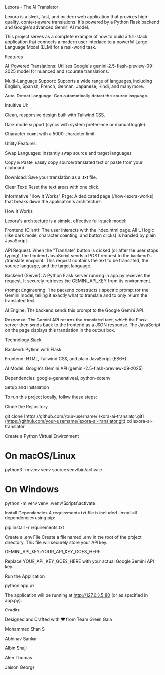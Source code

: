 Lexora - The AI Translator

Lexora is a sleek, fast, and modern web application that provides high-quality, context-aware translations. It's powered by a Python Flask backend and Google's advanced Gemini AI model.

This project serves as a complete example of how to build a full-stack application that connects a modern user interface to a powerful Large Language Model (LLM) for a real-world task.

Features

AI-Powered Translations: Utilizes Google's gemini-2.5-flash-preview-09-2025 model for nuanced and accurate translations.

Multi-Language Support: Supports a wide range of languages, including English, Spanish, French, German, Japanese, Hindi, and many more.

Auto-Detect Language: Can automatically detect the source language.

Intuitive UI:

Clean, responsive design built with Tailwind CSS.

Dark mode support (syncs with system preference or manual toggle).

Character count with a 5000-character limit.

Utility Features:

Swap Languages: Instantly swap source and target languages.

Copy & Paste: Easily copy source/translated text or paste from your clipboard.

Download: Save your translation as a .txt file.

Clear Text: Reset the text areas with one click.

Informative "How it Works" Page: A dedicated page (/how-lexora-works) that breaks down the application's architecture.

How It Works

Lexora's architecture is a simple, effective full-stack model:

Frontend (Client): The user interacts with the index.html page. All UI logic (like dark mode, character counting, and button clicks) is handled by plain JavaScript.

API Request: When the "Translate" button is clicked (or after the user stops typing), the frontend JavaScript sends a POST request to the backend's /translate endpoint. This request contains the text to be translated, the source language, and the target language.

Backend (Server): A Python Flask server running in app.py receives the request. It securely retrieves the GEMINI_API_KEY from its environment.

Prompt Engineering: The backend constructs a specific prompt for the Gemini model, telling it exactly what to translate and to only return the translated text.

AI Engine: The backend sends this prompt to the Google Gemini API.

Response: The Gemini API returns the translated text, which the Flask server then sends back to the frontend as a JSON response. The JavaScript on the page displays this translation in the output box.

Technology Stack

Backend: Python with Flask

Frontend: HTML, Tailwind CSS, and plain JavaScript (ES6+)

AI Model: Google's Gemini API (gemini-2.5-flash-preview-09-2025)

Dependencies: google-generativeai, python-dotenv

Setup and Installation

To run this project locally, follow these steps:

Clone the Repository

git clone [https://github.com/your-username/lexora-ai-translator.git](https://github.com/your-username/lexora-ai-translator.git)
cd lexora-ai-translator


Create a Python Virtual Environment

# On macOS/Linux
python3 -m venv venv
source venv/bin/activate

# On Windows
python -m venv venv
.\venv\Scripts\activate


Install Dependencies
A requirements.txt file is included. Install all dependencies using pip:

pip install -r requirements.txt


Create a .env File
Create a file named .env in the root of the project directory. This file will securely store your API key.

GEMINI_API_KEY=YOUR_API_KEY_GOES_HERE


Replace YOUR_API_KEY_GOES_HERE with your actual Google Gemini API key.

Run the Application

python app.py


The application will be running at http://127.0.0.5:80 (or as specified in app.py).

Credits

Designed and Crafted with ❤️ from Team Green Gala

Mohammed Shan S

Abhinav Sankar

Albin Shaji

Alen Thomas

Jaison George
